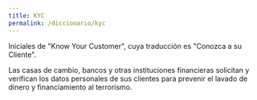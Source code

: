 ```yaml
---
title: KYC
permalink: /diccionario/kyc
---
```


Iniciales de "Know Your Customer", cuya traducción es "Conozca a su Cliente".

Las casas de cambio, bancos y otras instituciones financieras solicitan y verifican los datos personales de sus clientes para prevenir el lavado de dinero y financiamiento al terrorismo.